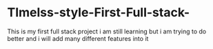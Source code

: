 # TImelss-style-First-Full-stack-
This is my first full stack project i am still learning but i am trying to do better and i will add many different features into it
